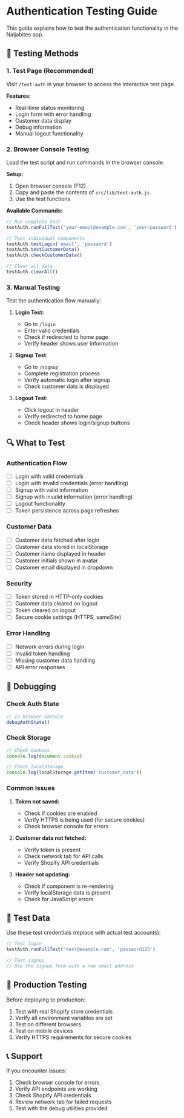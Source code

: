 # Authentication Testing Guide

This guide explains how to test the authentication functionality in the Naijabites app.

## 🧪 Testing Methods

### 1. Test Page (Recommended)
Visit `/test-auth` in your browser to access the interactive test page.

**Features:**
- Real-time status monitoring
- Login form with error handling
- Customer data display
- Debug information
- Manual logout functionality

### 2. Browser Console Testing
Load the test script and run commands in the browser console.

**Setup:**
1. Open browser console (F12)
2. Copy and paste the contents of `src/lib/test-auth.js`
3. Use the test functions

**Available Commands:**
```javascript
// Run complete test
testAuth.runFullTest('your-email@example.com', 'your-password')

// Test individual components
testAuth.testLogin('email', 'password')
testAuth.testCustomerData()
testAuth.checkCustomerData()

// Clear all data
testAuth.clearAll()
```

### 3. Manual Testing
Test the authentication flow manually:

1. **Login Test:**
   - Go to `/login`
   - Enter valid credentials
   - Check if redirected to home page
   - Verify header shows user information

2. **Signup Test:**
   - Go to `/signup`
   - Complete registration process
   - Verify automatic login after signup
   - Check customer data is displayed

3. **Logout Test:**
   - Click logout in header
   - Verify redirected to home page
   - Check header shows login/signup buttons

## 🔍 What to Test

### Authentication Flow
- [ ] Login with valid credentials
- [ ] Login with invalid credentials (error handling)
- [ ] Signup with valid information
- [ ] Signup with invalid information (error handling)
- [ ] Logout functionality
- [ ] Token persistence across page refreshes

### Customer Data
- [ ] Customer data fetched after login
- [ ] Customer data stored in localStorage
- [ ] Customer name displayed in header
- [ ] Customer initials shown in avatar
- [ ] Customer email displayed in dropdown

### Security
- [ ] Token stored in HTTP-only cookies
- [ ] Customer data cleared on logout
- [ ] Token cleared on logout
- [ ] Secure cookie settings (HTTPS, sameSite)

### Error Handling
- [ ] Network errors during login
- [ ] Invalid token handling
- [ ] Missing customer data handling
- [ ] API error responses

## 🐛 Debugging

### Check Auth State
```javascript
// In browser console
debugAuthState()
```

### Check Storage
```javascript
// Check cookies
console.log(document.cookie)

// Check localStorage
console.log(localStorage.getItem('customer_data'))
```

### Common Issues

1. **Token not saved:**
   - Check if cookies are enabled
   - Verify HTTPS is being used (for secure cookies)
   - Check browser console for errors

2. **Customer data not fetched:**
   - Verify token is present
   - Check network tab for API calls
   - Verify Shopify API credentials

3. **Header not updating:**
   - Check if component is re-rendering
   - Verify localStorage data is present
   - Check for JavaScript errors

## 📝 Test Data

Use these test credentials (replace with actual test accounts):

```javascript
// Test login
testAuth.runFullTest('test@example.com', 'password123')

// Test signup
// Use the signup form with a new email address
```

## 🚀 Production Testing

Before deploying to production:

1. Test with real Shopify store credentials
2. Verify all environment variables are set
3. Test on different browsers
4. Test on mobile devices
5. Verify HTTPS requirements for secure cookies

## 📞 Support

If you encounter issues:

1. Check browser console for errors
2. Verify API endpoints are working
3. Check Shopify API credentials
4. Review network tab for failed requests
5. Test with the debug utilities provided 